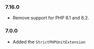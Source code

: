 ### 7.16.0

- Remove support for PHP 8.1 and 8.2.


### 7.0.0

- Added the `StrictPHPUnitExtension`
